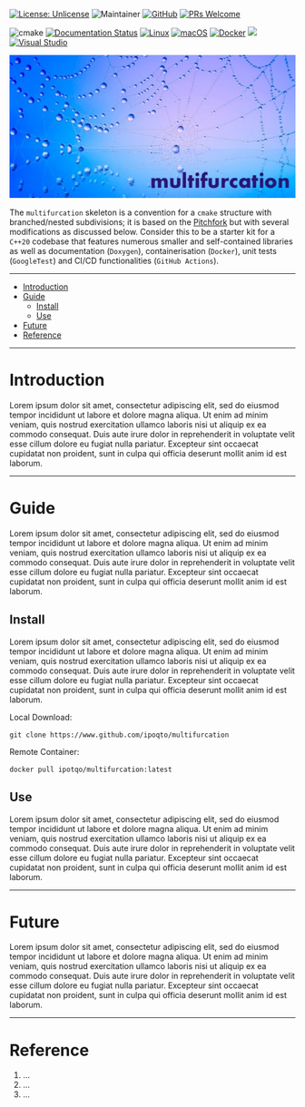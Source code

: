 [![License: Unlicense](https://img.shields.io/badge/license-unlicense-blue.svg)](http://unlicense.org/)
![Maintainer](https://img.shields.io/badge/maintainer-ipoqto-blue)
[![GitHub](https://badgen.net/badge/icon/github?icon=github&label)](https://github.com/ipoqto/multifurcation)
[![PRs Welcome](https://img.shields.io/badge/PRs-welcome-brightgreen.svg?style=flat-square)](http://makeapullrequest.com)

![cmake](https://github.com/ipotqo/multifurcation/actions/workflows/cmake.yml/badge.svg)
[![Documentation Status](https://readthedocs.org/projects/ansicolortags/badge/?version=latest)](http://ansicolortags.readthedocs.io/?badge=latest)
[![Linux](https://svgshare.com/i/Zhy.svg)](https://svgshare.com/i/Zhy.svg)
[![macOS](https://svgshare.com/i/ZjP.svg)](https://svgshare.com/i/ZjP.svg)
[![Docker](https://badgen.net/badge/icon/docker?icon=docker&label)](https://docker.com/)
[<img src="https://img.shields.io/badge/dockerhub-image-orange.svg?logo=LOGO">](https://hub.docker.com)
[![Visual Studio](https://badgen.net/badge/icon/visualstudio?icon=visualstudio&label)](https://visualstudio.microsoft.com)


![multifurcation_banner](assets/multifurcation_banner.jpg)

The `multifurcation` skeleton is a convention for a `cmake` structure with branched/nested subdivisions; it is based on the [Pitchfork](https://github.com/vector-of-bool/pitchfork) but with several modifications as discussed below. Consider this to be a starter kit for a `C++20` codebase that features numerous smaller and self-contained libraries as well as documentation (`Doxygen`), containerisation (`Docker`), unit tests (`GoogleTest`) and CI/CD functionalities (`GitHub Actions`).

---

- [Introduction](#introduction)
- [Guide](#guide)
    - [Install](#install)
    - [Use](#use)
- [Future](#future)
- [Reference](#reference)

---

# Introduction

Lorem ipsum dolor sit amet, consectetur adipiscing elit, sed do eiusmod tempor incididunt ut labore et dolore magna aliqua. Ut enim ad minim veniam, quis nostrud exercitation ullamco laboris nisi ut aliquip ex ea commodo consequat. Duis aute irure dolor in reprehenderit in voluptate velit esse cillum dolore eu fugiat nulla pariatur. Excepteur sint occaecat cupidatat non proident, sunt in culpa qui officia deserunt mollit anim id est laborum.

---

# Guide

Lorem ipsum dolor sit amet, consectetur adipiscing elit, sed do eiusmod tempor incididunt ut labore et dolore magna aliqua. Ut enim ad minim veniam, quis nostrud exercitation ullamco laboris nisi ut aliquip ex ea commodo consequat. Duis aute irure dolor in reprehenderit in voluptate velit esse cillum dolore eu fugiat nulla pariatur. Excepteur sint occaecat cupidatat non proident, sunt in culpa qui officia deserunt mollit anim id est laborum.

## Install

Lorem ipsum dolor sit amet, consectetur adipiscing elit, sed do eiusmod tempor incididunt ut labore et dolore magna aliqua. Ut enim ad minim veniam, quis nostrud exercitation ullamco laboris nisi ut aliquip ex ea commodo consequat. Duis aute irure dolor in reprehenderit in voluptate velit esse cillum dolore eu fugiat nulla pariatur. Excepteur sint occaecat cupidatat non proident, sunt in culpa qui officia deserunt mollit anim id est laborum.

Local Download:
```shell
git clone https://www.github.com/ipoqto/multifurcation
```

Remote Container:
```
docker pull ipotqo/multifurcation:latest
```


## Use

Lorem ipsum dolor sit amet, consectetur adipiscing elit, sed do eiusmod tempor incididunt ut labore et dolore magna aliqua. Ut enim ad minim veniam, quis nostrud exercitation ullamco laboris nisi ut aliquip ex ea commodo consequat. Duis aute irure dolor in reprehenderit in voluptate velit esse cillum dolore eu fugiat nulla pariatur. Excepteur sint occaecat cupidatat non proident, sunt in culpa qui officia deserunt mollit anim id est laborum.

---

# Future

Lorem ipsum dolor sit amet, consectetur adipiscing elit, sed do eiusmod tempor incididunt ut labore et dolore magna aliqua. Ut enim ad minim veniam, quis nostrud exercitation ullamco laboris nisi ut aliquip ex ea commodo consequat. Duis aute irure dolor in reprehenderit in voluptate velit esse cillum dolore eu fugiat nulla pariatur. Excepteur sint occaecat cupidatat non proident, sunt in culpa qui officia deserunt mollit anim id est laborum.

---

# Reference

1. ...
2. ...
3. ...
